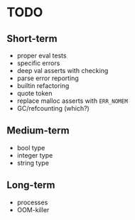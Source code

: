 # TODO

## Short-term

  * proper eval tests
  * specific errors
  * deep val asserts with checking
  * parse error reporting
  * builtin refactoring
  * quote token
  * replace malloc asserts with `ERR_NOMEM`
  * GC/refcounting (which?)

## Medium-term
 
  * bool type
  * integer type
  * string type

## Long-term

  * processes
  * OOM-killer

